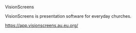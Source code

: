 VisionScreens

VisionScreens is presentation software for everyday churches.

https://app.visionscreens.au.eu.org/